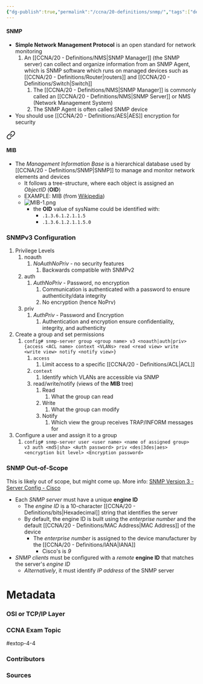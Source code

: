 ```yaml
---
{"dg-publish":true,"permalink":"/ccna/20-definitions/snmp/","tags":["defs_ccna"],"created":"2023-11-05T10:55:11.000-08:00","updated":"2024-01-10T09:17:09.013-08:00"}
---
```


#### SNMP
-  **Simple Network Management Protocol** is an open standard for network monitoring 
	1. An [[CCNA/20 - Definitions/NMS\|SNMP Manager]] (the SNMP server) can collect and organize information from an SNMP Agent, which is SNMP software which runs on managed devices such as [[CCNA/20 - Definitions/Router\|routers]] and [[CCNA/20 - Definitions/Switch\|Switch]] 
		1. The [[CCNA/20 - Definitions/NMS\|SNMP Manager]] is commonly called an [[CCNA/20 - Definitions/NMS\|SNMP Server]] or NMS (Network Management System)
		2. The SNMP Agent is often called SNMP device
- You should use [[CCNA/20 - Definitions/AES\|AES]] encryption for security

<div class="transclusion internal-embed is-loaded"><a class="markdown-embed-link" href="/ccna/20-definitions/mib/#mib" aria-label="Open link"><svg xmlns="http://www.w3.org/2000/svg" width="24" height="24" viewBox="0 0 24 24" fill="none" stroke="currentColor" stroke-width="2" stroke-linecap="round" stroke-linejoin="round" class="svg-icon lucide-link"><path d="M10 13a5 5 0 0 0 7.54.54l3-3a5 5 0 0 0-7.07-7.07l-1.72 1.71"></path><path d="M14 11a5 5 0 0 0-7.54-.54l-3 3a5 5 0 0 0 7.07 7.07l1.71-1.71"></path></svg></a><div class="markdown-embed">



#### MIB
- The *Management Information Base* is a hierarchical database used by [[CCNA/20 - Definitions/SNMP\|SNMP]] to manage and monitor network elements and devices
	- It follows a tree-structure, where each object is assigned an *ObjectID* (**OID**)
	- EXAMPLE: MIB (from [Wikipedia](https://en.wikipedia.org/wiki/Management_information_base#Example))
	- ![MIB-1.png](/img/user/Attachments/MIB-1.png)
		- the **OID** value of sysName could be identified with:
			- `.1.3.6.1.2.1.1.5`
			- `.1.3.6.1.2.1.1.5.0`




</div></div>


### SNMPv3 Configuration
1. Privilege Levels
	1. noauth
		1. *NoAuthNoPriv* - no security features
			1. Backwards compatible with SNMPv2
	2. auth
		1. *AuthNoPriv* - Password, no encryption
			1. Communication is authenticated with a password to ensure authenticity/data integrity
			2. No encryption (hence NoPrv)
	3. priv
		1. *AuthPriv* - Password and Encryption
			1. Authentication and encryption ensure confidentiality, integrity, and authenticity
2. Create a group and set permissions
	1. `config# snmp-server group <group name> v3 <noauth|auth|priv> {access <ACL name> context <VLANs> read <read view> write <write view> notify <notify view>}`
		1. `access`
			1. Limit access to a specific [[CCNA/20 - Definitions/ACL\|ACL]]
		2. `context`
			1. Identify which VLANs are accessible via SNMP
		3. read/write/notify (views of the **MIB** tree)
			1. Read
				1. What the group can read 
			2. Write
				1. What the group can modify
			3. Notify
				1. Which view the group receives TRAP/INFORM messages for
3. Configure a user and assign it to a group
	1. `config# snmp-server user <user name> <name of assigned group> v3 auth <md5|sha> <Auth password> priv <des|3des|aes> <encryption bit level> <Encryption password>`

### SNMP Out-of-Scope
This is likely out of scope, but might come up. More info: [SNMP Version 3 - Server Config - Cisco](https://www.cisco.com/c/en/us/td/docs/ios-xml/ios/snmp/configuration/xe-3se/3850/snmp-xe-3se-3850-book/nm-snmp-snmpv3.html#GUID-1CC99199-5205-4099-BE12-06B9A9C202E2)
- Each *SNMP server* must have a unique **engine ID**
	- The *engine ID* is a 10-character [[CCNA/20 - Definitions/bits\|Hexadecimal]] string that identifies the server
	- By default, the engine ID is built using the *enterprise number* and the default [[CCNA/20 - Definitions/MAC Address\|MAC Address]] of the device
		- The *enterprise number* is assigned to the device manufacturer by the [[CCNA/20 - Definitions/IANA\|IANA]]
			- Cisco's is *9*
- *SNMP clients* must be configured with a *remote* **engine ID** that matches the server's *engine ID*
	- *Alternatively*, it must identify *IP address* of the SNMP server

# Metadata
### OSI or TCP/IP Layer

### CCNA Exam Topic
#extop-4-4
### Contributors

### Sources
